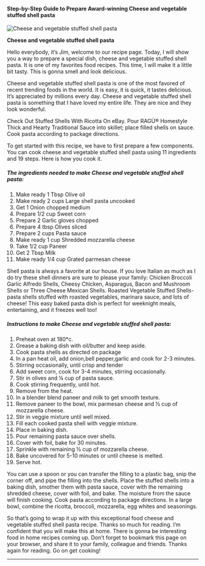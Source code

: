            

#### Step-by-Step Guide to Prepare Award-winning Cheese and vegetable stuffed shell pasta

![Cheese and vegetable stuffed shell pasta](https://img-global.cpcdn.com/recipes/2a9bbc4f81df6559/751x532cq70/cheese-and-vegetable-stuffed-shell-pasta-recipe-main-photo.jpg)

**Cheese and vegetable stuffed shell pasta**

Hello everybody, it’s Jim, welcome to our recipe page. Today, I will show you a way to prepare a special dish, cheese and vegetable stuffed shell pasta. It is one of my favorites food recipes. This time, I will make it a little bit tasty. This is gonna smell and look delicious.

Cheese and vegetable stuffed shell pasta is one of the most favored of recent trending foods in the world. It is easy, it is quick, it tastes delicious. It’s appreciated by millions every day. Cheese and vegetable stuffed shell pasta is something that I have loved my entire life. They are nice and they look wonderful.

Check Out Stuffed Shells With Ricotta On eBay. Pour RAGÚ® Homestyle Thick and Hearty Traditional Sauce into skillet; place filled shells on sauce. Cook pasta according to package directions.

To get started with this recipe, we have to first prepare a few components. You can cook cheese and vegetable stuffed shell pasta using 11 ingredients and 19 steps. Here is how you cook it.

##### The ingredients needed to make Cheese and vegetable stuffed shell pasta:

1.  Make ready 1 Tbsp Olive oil
2.  Make ready 2 cups Large shell pasta uncooked
3.  Get 1 Onion chopped medium
4.  Prepare 1/2 cup Sweet corn
5.  Prepare 2 Garlic gloves chopped
6.  Prepare 4 tbsp Olives sliced
7.  Prepare 2 cups Pasta sauce
8.  Make ready 1 cup Shredded mozzarella cheese
9.  Take 1/2 cup Paneer
10.  Get 2 Tbsp Milk
11.  Make ready 1/4 cup Grated parmesan cheese

Shell pasta is always a favorite at our house. If you love Italian as much as I do try these shell dinners are sure to please your family: Chicken Broccoli Garlic Alfredo Shells, Cheesy Chicken, Asparagus, Bacon and Mushroom Shells or Three Cheese Mexican Shells. Roasted Vegetable Stuffed Shells-pasta shells stuffed with roasted vegetables, marinara sauce, and lots of cheese! This easy baked pasta dish is perfect for weeknight meals, entertaining, and it freezes well too!

##### Instructions to make Cheese and vegetable stuffed shell pasta:

1.  Preheat oven at 180\*c.
2.  Grease a baking dish with oil/butter and keep aside.
3.  Cook pasta shells as directed on package
4.  In a pan heat oil, add onion,bell pepper,garlic and cook for 2-3 minutes.
5.  Stirring occasionally, until crisp and tender
6.  Add sweet corn, cook for 3-4 minutes, stirring occasionally.
7.  Stir in olives and ¼ cup of pasta sauce.
8.  Cook stirring frequently, until hot.
9.  Remove from the heat.
10.  In a blender blend paneer and milk to get smooth texture.
11.  Remove paneer to the bowl, mix parmesan cheese and ½ cup of mozzarella cheese.
12.  Stir in veggie mixture until well mixed.
13.  Fill each cooked pasta shell with veggie mixture.
14.  Place in baking dish.
15.  Pour remaining pasta sauce over shells.
16.  Cover with foil, bake for 30 minutes.
17.  Sprinkle with remaining ½ cup of mozzarella cheese.
18.  Bake uncovered for 5-10 minutes or until cheese is melted.
19.  Serve hot.

You can use a spoon or you can transfer the filling to a plastic bag, snip the corner off, and pipe the filling into the shells. Place the stuffed shells into a baking dish, smother them with pasta sauce, cover with the remaining shredded cheese, cover with foil, and bake. The moisture from the sauce will finish cooking. Cook pasta according to package directions. In a large bowl, combine the ricotta, broccoli, mozzarella, egg whites and seasonings.

So that’s going to wrap it up with this exceptional food cheese and vegetable stuffed shell pasta recipe. Thanks so much for reading. I’m confident that you will make this at home. There is gonna be interesting food in home recipes coming up. Don’t forget to bookmark this page on your browser, and share it to your family, colleague and friends. Thanks again for reading. Go on get cooking!

* * *